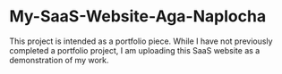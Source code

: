 # My-SaaS-Website-Aga-Naplocha
This project is intended as a portfolio piece. While I have not previously completed a portfolio project, I am uploading this SaaS website as a demonstration of my work.
